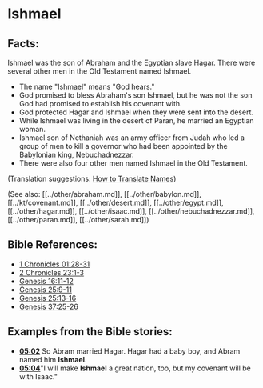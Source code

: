# Ishmael #

## Facts: ##

Ishmael was the son of Abraham and the Egyptian slave Hagar. There were several other men in the Old Testament named Ishmael.

* The name "Ishmael" means "God hears."
* God promised to bless Abraham's son Ishmael, but he was not the son God had promised to establish his covenant with.
* God protected Hagar and Ishmael when they were sent into the desert.
* While Ishmael was living in the desert of Paran, he married an Egyptian woman.
* Ishmael son of Nethaniah was an army officer from Judah who led a group of men to kill a governor who had been appointed by the Babylonian king, Nebuchadnezzar.
* There were also four other men named Ishmael in the Old Testament.

(Translation suggestions: [How to Translate Names](en/ta-vol1/translate/man/translate-names))

(See also: [[../other/abraham.md]], [[../other/babylon.md]], [[../kt/covenant.md]], [[../other/desert.md]], [[../other/egypt.md]], [[../other/hagar.md]], [[../other/isaac.md]], [[../other/nebuchadnezzar.md]], [[../other/paran.md]], [[../other/sarah.md]])

## Bible References: ##

* [1 Chronicles 01:28-31](en/tn/1ch/help/01/28)
* [2 Chronicles 23:1-3](en/tn/2ch/help/23/01)
* [Genesis 16:11-12](en/tn/gen/help/16/11)
* [Genesis 25:9-11](en/tn/gen/help/25/09)
* [Genesis 25:13-16](en/tn/gen/help/25/13)
* [Genesis 37:25-26](en/tn/gen/help/37/25)

## Examples from the Bible stories: ##

* __[05:02](en/tn/obs/help/05/02)__ So Abram married Hagar. Hagar had a baby boy, and Abram named him __Ishmael__.
* __[05:04](en/tn/obs/help/05/04)__"I will make __Ishmael__  a great nation, too, but my covenant will be with Isaac."